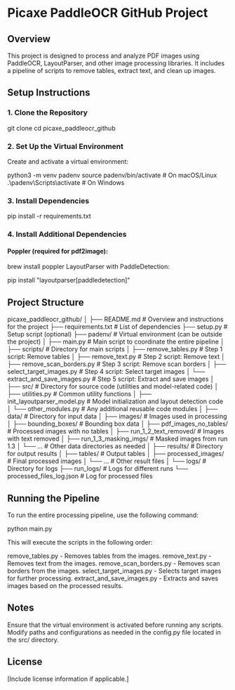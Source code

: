 # Picaxe PaddleOCR GitHub Project

## Overview

This project is designed to process and analyze PDF images using PaddleOCR, LayoutParser, and other image processing libraries. It includes a pipeline of scripts to remove tables, extract text, and clean up images.

## Setup Instructions

### 1. Clone the Repository

git clone <repository-url>
cd picaxe_paddleocr_github


### 2. Set Up the Virtual Environment
Create and activate a virtual environment:

python3 -m venv padenv
source padenv/bin/activate  # On macOS/Linux
.\padenv\Scripts\activate  # On Windows

### 3. Install Dependencies
pip install -r requirements.txt


### 4. Install Additional Dependencies
#### Poppler (required for pdf2image):

brew install poppler
LayoutParser with PaddleDetection:

pip install "layoutparser[paddledetection]"

## Project Structure

picaxe_paddleocr_github/
│
├── README.md                       # Overview and instructions for the project
├── requirements.txt                # List of dependencies
├── setup.py                        # Setup script (optional)
├── padenv/                         # Virtual environment (can be outside the project)
│
├── main.py                         # Main script to coordinate the entire pipeline
│
├── scripts/                        # Directory for main scripts
│   ├── remove_tables.py            # Step 1 script: Remove tables
│   ├── remove_text.py              # Step 2 script: Remove text
│   ├── remove_scan_borders.py      # Step 3 script: Remove scan borders
│   ├── select_target_images.py     # Step 4 script: Select target images
│   └── extract_and_save_images.py  # Step 5 script: Extract and save images
│
├── src/                            # Directory for source code (utilities and model-related code)
│   ├── utilities.py                # Common utility functions
│   ├── init_layoutparser_model.py  # Model initialization and layout detection code
│   └── other_modules.py            # Any additional reusable code modules
│
├── data/                           # Directory for input data
│   ├── images/                     # Images used in processing
│   ├── bounding_boxes/             # Bounding box data
│   ├── pdf_images_no_tables/       # Processed images with no tables
│   ├── run_1_2_text_removed/       # Images with text removed
│   ├── run_1_3_masking_imgs/       # Masked images from run 1.3
│   └── ...                         # Other data directories as needed
│
├── results/                        # Directory for output results
│   ├── tables/                     # Output tables
│   ├── processed_images/           # Final processed images
│   └── ...                         # Other result files
│
└── logs/                           # Directory for logs
    ├── run_logs/                   # Logs for different runs
    └── processed_files_log.json    # Log for processed files


## Running the Pipeline
To run the entire processing pipeline, use the following command:

python main.py

This will execute the scripts in the following order:

remove_tables.py - Removes tables from the images.
remove_text.py - Removes text from the images.
remove_scan_borders.py - Removes scan borders from the images.
select_target_images.py - Selects target images for further processing.
extract_and_save_images.py - Extracts and saves images based on the processed results.


## Notes
Ensure that the virtual environment is activated before running any scripts.
Modify paths and configurations as needed in the config.py file located in the src/ directory.

## License
[Include license information if applicable.] 